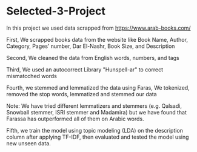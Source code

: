 # Selected-3-Project

In this project we used data scrapped from https://www.arab-books.com/

First, We scrapped books data from the website like Book Name, Author, Category, Pages’ number, Dar El-Nashr, Book Size, and Description

Second, We cleaned the data from English words, numbers, and tags

Third, We used an autocorrect Library "Hunspell-ar" to correct mismatcched words        

Fourth, we stemmed and lemmatized the data using Faras, We tokenized, removed  the stop words, lemmatized and stemmed our data

Note:  We have tried different lemmatizers and stemmers (e.g. Qalsadi, Snowball stemmer, ISRI stemmer and Madamira) but we have found that Farassa has outperformed all of them on Arabic words.

Fifth, we train the model using topic modeling (LDA) on the description column after applying TF-IDF, then evaluated and tested the model using new unseen data.
